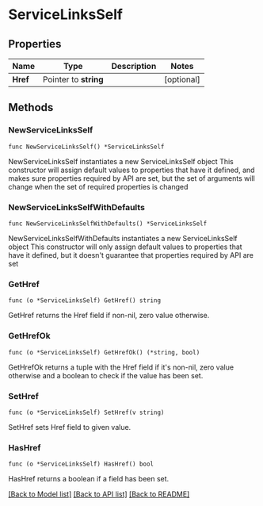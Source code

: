# ServiceLinksSelf

## Properties

Name | Type | Description | Notes
------------ | ------------- | ------------- | -------------
**Href** | Pointer to **string** |  | [optional] 

## Methods

### NewServiceLinksSelf

`func NewServiceLinksSelf() *ServiceLinksSelf`

NewServiceLinksSelf instantiates a new ServiceLinksSelf object
This constructor will assign default values to properties that have it defined,
and makes sure properties required by API are set, but the set of arguments
will change when the set of required properties is changed

### NewServiceLinksSelfWithDefaults

`func NewServiceLinksSelfWithDefaults() *ServiceLinksSelf`

NewServiceLinksSelfWithDefaults instantiates a new ServiceLinksSelf object
This constructor will only assign default values to properties that have it defined,
but it doesn't guarantee that properties required by API are set

### GetHref

`func (o *ServiceLinksSelf) GetHref() string`

GetHref returns the Href field if non-nil, zero value otherwise.

### GetHrefOk

`func (o *ServiceLinksSelf) GetHrefOk() (*string, bool)`

GetHrefOk returns a tuple with the Href field if it's non-nil, zero value otherwise
and a boolean to check if the value has been set.

### SetHref

`func (o *ServiceLinksSelf) SetHref(v string)`

SetHref sets Href field to given value.

### HasHref

`func (o *ServiceLinksSelf) HasHref() bool`

HasHref returns a boolean if a field has been set.


[[Back to Model list]](../README.md#documentation-for-models) [[Back to API list]](../README.md#documentation-for-api-endpoints) [[Back to README]](../README.md)


